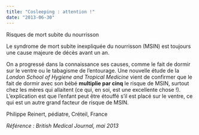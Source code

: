 ```yaml
---
title: "Cosleeping : attention !"
date: "2013-06-30"
---
```


Risques de mort subite du nourrisson

Le syndrome de mort subite inexpliquée du nourrisson (MSIN) est toujours une cause majeure de décès avant un an.

On a progressé dans la connaissance ses causes, comme le fait de dormir sur le ventre ou le tabagisme de l’entourage. Une nouvelle étude de la _London School of Hygiene and Tropical Medicine_ vient de confirmer que le fait de dormir avec son bébé **multiplie par cinq** le risque de MSIN, surtout chez les mères qui allaitent (ce qui, en soi, est une excellente chose !). L’explication est que l’enfant peut être étouffé s’il est placé sur le ventre, ce qui est un autre grand facteur de risque de MSIN.

Philippe Reinert, pédiatre, Créteil, France

_Référence : British Medical Journal, mai 2013_